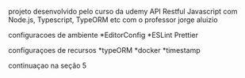 projeto desenvolvido pelo curso da udemy  API Restful Javascript com Node.js, Typescript, TypeORM etc
com o professor jorge aluizio 

configuracoes de ambiente 
*EditorConfig
*ESLint Prettier

configuraçoes de recursos 
*typeORM
*docker
*timestamp

continuaçao na seção 5 
 
